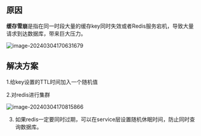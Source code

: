 ## 原因

**缓存雪崩**是指在同一时段大量的缓存key同时失效或者Redis服务宕机，导致大量请求到达数据库，带来巨大压力。



![image-20240304170631679](../../../AppData/Roaming/Typora/typora-user-images/image-20240304170631679.png)

## 解决方案

1.给key设置的TTL时间加入一个随机值

2.对redis进行集群



![image-20240304170815866](../../../AppData/Roaming/Typora/typora-user-images/image-20240304170815866.png)



3. 如果redis一定要同时过期，可以在service层设置随机休眠时间，防止同时查询数据库。